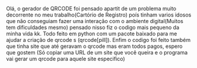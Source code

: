 Olá, o gerador de QRCODE foi pensado apartit de um problema muito decorrente no meu trabalho(Cartório de Registro) poís tinham varios idosos que não conseguiam fazer uma interação com o ambiente digital(Muitos tem dificuldades mesmo)
pensado nisso fiz o codigo mais pequeno da minha vida kk. Todo feito em python com um pacote baixado para me ajudar a criação de qrcode s (qrcode[pill]).
Enfim o codigo foi feito também que tinha site que até geravam o qrcode mas eram todos pagos, espero que gostem 
(Só copiar uma URL de um site que você queira e o programa vai gerar um qrcode para aquele site especifico)
